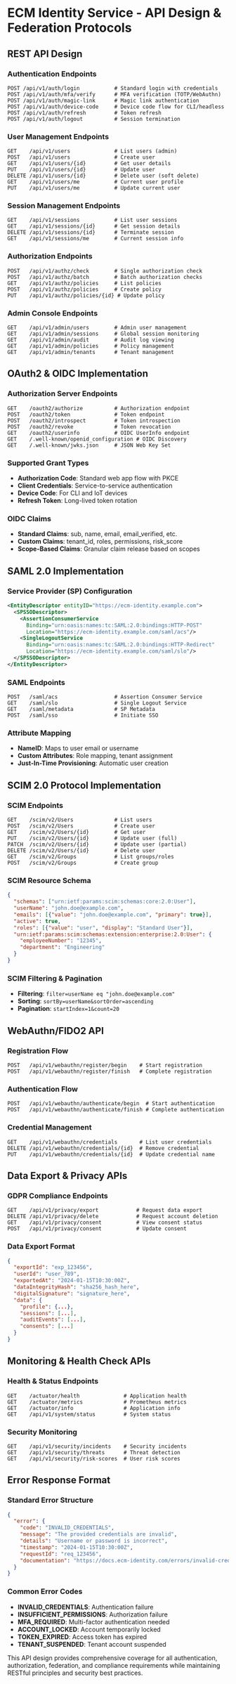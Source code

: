 # ECM Identity Service - API Design & Federation Protocols

## REST API Design

### Authentication Endpoints
```
POST /api/v1/auth/login           # Standard login with credentials
POST /api/v1/auth/mfa/verify      # MFA verification (TOTP/WebAuthn)
POST /api/v1/auth/magic-link      # Magic link authentication
POST /api/v1/auth/device-code     # Device code flow for CLI/headless
POST /api/v1/auth/refresh         # Token refresh
POST /api/v1/auth/logout          # Session termination
```

### User Management Endpoints
```
GET    /api/v1/users              # List users (admin)
POST   /api/v1/users              # Create user
GET    /api/v1/users/{id}         # Get user details
PUT    /api/v1/users/{id}         # Update user
DELETE /api/v1/users/{id}         # Delete user (soft delete)
GET    /api/v1/users/me           # Current user profile
PUT    /api/v1/users/me           # Update current user
```

### Session Management Endpoints
```
GET    /api/v1/sessions           # List user sessions
GET    /api/v1/sessions/{id}      # Get session details
DELETE /api/v1/sessions/{id}      # Terminate session
GET    /api/v1/sessions/me        # Current session info
```

### Authorization Endpoints
```
POST   /api/v1/authz/check        # Single authorization check
POST   /api/v1/authz/batch        # Batch authorization checks
GET    /api/v1/authz/policies     # List policies
POST   /api/v1/authz/policies     # Create policy
PUT    /api/v1/authz/policies/{id} # Update policy
```

### Admin Console Endpoints
```
GET    /api/v1/admin/users        # Admin user management
GET    /api/v1/admin/sessions     # Global session monitoring
GET    /api/v1/admin/audit        # Audit log viewing
GET    /api/v1/admin/policies     # Policy management
GET    /api/v1/admin/tenants      # Tenant management
```

## OAuth2 & OIDC Implementation

### Authorization Server Endpoints
```
GET    /oauth2/authorize          # Authorization endpoint
POST   /oauth2/token              # Token endpoint
POST   /oauth2/introspect         # Token introspection
POST   /oauth2/revoke             # Token revocation
GET    /oauth2/userinfo           # OIDC UserInfo endpoint
GET    /.well-known/openid_configuration # OIDC Discovery
GET    /.well-known/jwks.json     # JSON Web Key Set
```

### Supported Grant Types
- **Authorization Code**: Standard web app flow with PKCE
- **Client Credentials**: Service-to-service authentication
- **Device Code**: For CLI and IoT devices
- **Refresh Token**: Long-lived token rotation

### OIDC Claims
- **Standard Claims**: sub, name, email, email_verified, etc.
- **Custom Claims**: tenant_id, roles, permissions, risk_score
- **Scope-Based Claims**: Granular claim release based on scopes

## SAML 2.0 Implementation

### Service Provider (SP) Configuration
```xml
<EntityDescriptor entityID="https://ecm-identity.example.com">
  <SPSSODescriptor>
    <AssertionConsumerService 
      Binding="urn:oasis:names:tc:SAML:2.0:bindings:HTTP-POST"
      Location="https://ecm-identity.example.com/saml/acs"/>
    <SingleLogoutService
      Binding="urn:oasis:names:tc:SAML:2.0:bindings:HTTP-Redirect"
      Location="https://ecm-identity.example.com/saml/slo"/>
  </SPSSODescriptor>
</EntityDescriptor>
```

### SAML Endpoints
```
POST   /saml/acs                  # Assertion Consumer Service
GET    /saml/slo                  # Single Logout Service
GET    /saml/metadata             # SP Metadata
POST   /saml/sso                  # Initiate SSO
```

### Attribute Mapping
- **NameID**: Maps to user email or username
- **Custom Attributes**: Role mapping, tenant assignment
- **Just-In-Time Provisioning**: Automatic user creation

## SCIM 2.0 Protocol Implementation

### SCIM Endpoints
```
GET    /scim/v2/Users             # List users
POST   /scim/v2/Users             # Create user
GET    /scim/v2/Users/{id}        # Get user
PUT    /scim/v2/Users/{id}        # Update user (full)
PATCH  /scim/v2/Users/{id}        # Update user (partial)
DELETE /scim/v2/Users/{id}        # Delete user
GET    /scim/v2/Groups            # List groups/roles
POST   /scim/v2/Groups            # Create group
```

### SCIM Resource Schema
```json
{
  "schemas": ["urn:ietf:params:scim:schemas:core:2.0:User"],
  "userName": "john.doe@example.com",
  "emails": [{"value": "john.doe@example.com", "primary": true}],
  "active": true,
  "roles": [{"value": "user", "display": "Standard User"}],
  "urn:ietf:params:scim:schemas:extension:enterprise:2.0:User": {
    "employeeNumber": "12345",
    "department": "Engineering"
  }
}
```

### SCIM Filtering & Pagination
- **Filtering**: `filter=userName eq "john.doe@example.com"`
- **Sorting**: `sortBy=userName&sortOrder=ascending`
- **Pagination**: `startIndex=1&count=20`

## WebAuthn/FIDO2 API

### Registration Flow
```
POST   /api/v1/webauthn/register/begin    # Start registration
POST   /api/v1/webauthn/register/finish   # Complete registration
```

### Authentication Flow
```
POST   /api/v1/webauthn/authenticate/begin  # Start authentication
POST   /api/v1/webauthn/authenticate/finish # Complete authentication
```

### Credential Management
```
GET    /api/v1/webauthn/credentials       # List user credentials
DELETE /api/v1/webauthn/credentials/{id}  # Remove credential
PUT    /api/v1/webauthn/credentials/{id}  # Update credential name
```

## Data Export & Privacy APIs

### GDPR Compliance Endpoints
```
GET    /api/v1/privacy/export            # Request data export
DELETE /api/v1/privacy/delete            # Request account deletion
GET    /api/v1/privacy/consent           # View consent status
POST   /api/v1/privacy/consent           # Update consent
```

### Data Export Format
```json
{
  "exportId": "exp_123456",
  "userId": "user_789",
  "exportedAt": "2024-01-15T10:30:00Z",
  "dataIntegrityHash": "sha256_hash_here",
  "digitalSignature": "signature_here",
  "data": {
    "profile": {...},
    "sessions": [...],
    "auditEvents": [...],
    "consents": [...]
  }
}
```

## Monitoring & Health Check APIs

### Health & Status Endpoints
```
GET    /actuator/health              # Application health
GET    /actuator/metrics             # Prometheus metrics
GET    /actuator/info                # Application info
GET    /api/v1/system/status         # System status
```

### Security Monitoring
```
GET    /api/v1/security/incidents    # Security incidents
GET    /api/v1/security/threats      # Threat detection
GET    /api/v1/security/risk-scores  # User risk scores
```

## Error Response Format

### Standard Error Structure
```json
{
  "error": {
    "code": "INVALID_CREDENTIALS",
    "message": "The provided credentials are invalid",
    "details": "Username or password is incorrect",
    "timestamp": "2024-01-15T10:30:00Z",
    "requestId": "req_123456",
    "documentation": "https://docs.ecm-identity.com/errors/invalid-credentials"
  }
}
```

### Common Error Codes
- **INVALID_CREDENTIALS**: Authentication failure
- **INSUFFICIENT_PERMISSIONS**: Authorization failure
- **MFA_REQUIRED**: Multi-factor authentication needed
- **ACCOUNT_LOCKED**: Account temporarily locked
- **TOKEN_EXPIRED**: Access token has expired
- **TENANT_SUSPENDED**: Tenant account suspended

This API design provides comprehensive coverage for all authentication, authorization, federation, and compliance requirements while maintaining RESTful principles and security best practices.